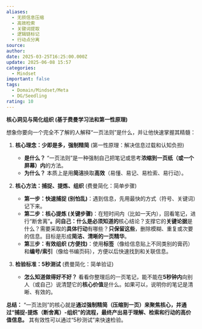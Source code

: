 ```yaml
---
aliases:
  - 无损信息压缩
  - 高效检索
  - 关键词提取
  - 逻辑链标记
  - 行动点分离
source: 
author: 
date: 2025-03-25T16:25:00.000Z
update: 2025-06-08 15:57
categories:
  - Mindset
important: false
tags:
  - Domain/Mindset/Meta
  - DG/Seedling
rating: 10
---
```


**核心洞见与简化组织 (基于费曼学习法和第一性原理)**

想象你要向一个完全不了解的人解释“一页法则”是什么，并让他快速掌握其精髓：

1. **核心理念：少即是多，强制精简** (第一性原理：解决信息过载和认知负担)
   - **是什么？** “一页法则”是一种强制自己把笔记或思考**浓缩到一页纸（或一个屏幕）内**的方法。
   - **为什么？** 本质上是用**简洁**换取**高效**（易懂、易记、易检索、易行动）。

2. **核心方法：捕捉、提炼、组织** (费曼简化：简单步骤)
   - **第一步：快速捕捉 (别怕乱)**：遇到信息，先用最快的方式（符号、关键词）记下来。
   - **第二步：核心提炼 (关键步骤)**：在短时间内（比如一天内），回看笔记，进行“断舍离”**。问自己：什么是必须知道的**核心结论？支撑它的**关键论据**是什么？需要采取的**具体行动**有哪些？**只保留这些**，删除模糊、重复或次要的信息。目标是形成**简洁、清晰的一页精华**。
   - **第三步：有效组织 (方便找)**：使用**标签**（像给信息贴上不同类别的膏药）和**编号/索引**（像给书编页码），方便以后快速找到和关联信息。

3. **检验标准：5秒测试** (费曼简化：简单验证)
   - **怎么知道做得好不好？** 看看你整理后的一页笔记，能不能在**5秒钟内**向别人（或自己）说清楚它的**核心价值**是什么。如果可以，说明你的笔记是清晰、有效的。

**总结：** “一页法则”的核心就是**通过强制精简（压缩到一页）来聚焦核心，并通过“捕捉-提炼（断舍离）-组织”的流程，最终产出易于理解、检索和行动的高价值信息。** 其有效性可以通过“5秒测试”来快速检验。
